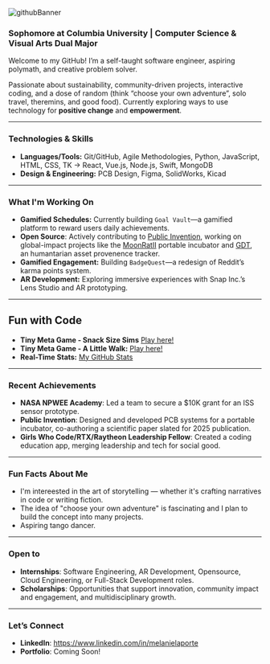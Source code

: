 ![githubBanner](https://github.com/user-attachments/assets/41b25f76-a7a3-49ec-8b2e-b89e754b8050)



### Sophomore at Columbia University | Computer Science & Visual Arts Dual Major  

Welcome to my GitHub! I’m a self-taught software engineer, aspiring polymath, and creative problem solver. 

Passionate about sustainability, community-driven projects, interactive coding, and a dose of random (think “choose your own adventure”, solo travel, theremins, and good food). Currently exploring ways to use technology for **positive change** and **empowerment**.

---

### Technologies & Skills  
- **Languages/Tools:** Git/GitHub, Agile Methodologies, Python, JavaScript, HTML, CSS, TK -> React, Vue.js, Node.js, Swift, MongoDB
- **Design & Engineering:** PCB Design, Figma, SolidWorks, Kicad
  
---

### What I'm Working On  
- **Gamified Schedules:** Currently building `Goal Vault`—a gamified platform to reward users daily achievements.
- **Open Source**: Actively contributing to [Public Invention](https://publicinvention.github.io/), working on global-impact projects like the [MoonRatII](https://github.com/melanielaporte/moonrat) portable incubator and [GDT](https://github.com/gosqasorg/asset-provenance-tracking), an humantarian asset provenence tracker.
- **Gamified Engagement:** Building `BadgeQuest`—a redesign of Reddit’s karma points system.  
- **AR Development:** Exploring immersive experiences with Snap Inc.’s Lens Studio and AR prototyping.

---

## Fun with Code
- **Tiny Meta Game - Snack Size Sims** [Play here!](https://codepen.io/melanielaporte/pen/KwPpyey)
- **Tiny Meta Game - A Little Walk:** [Play here!](https://codepen.io/melanielaporte/pen/OPLVOON)
- **Real-Time Stats:** [My GitHub Stats](https://github-readme-stats.vercel.app/api?melanielaporte)
---

### Recent Achievements  
- **NASA NPWEE Academy**: Led a team to secure a $10K grant for an ISS sensor prototype.  
- **Public Invention**: Designed and developed PCB systems for a portable incubator, co-authoring a scientific paper slated for 2025 publication.  
- **Girls Who Code/RTX/Raytheon Leadership Fellow**: Created a coding education app, merging leadership and tech for social good.  

---

### Fun Facts About Me  
- I'm intereested in the art of storytelling — whether it's crafting narratives in code or writing fiction.  
- The idea of "choose your own adventure" is fascinating and I plan to build the concept into many projects.  
- Aspiring tango dancer.

---

### Open to  
- **Internships**: Software Engineering, AR Development, Opensource, Cloud Engineering, or Full-Stack Development roles.  
- **Scholarships**: Opportunities that support innovation, community impact and engagement, and multidisciplinary growth.  

---

### Let’s Connect  
- **LinkedIn**: https://www.linkedin.com/in/melanielaporte
- **Portfolio**: Coming Soon! 
